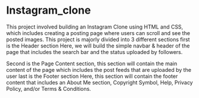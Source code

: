 # Instagram_clone
This project involved building an Instagram Clone using HTML and CSS, which includes creating a posting page where users can scroll and see the posted images. This project is majorly divided into 3 different sections first is the Header section Here, we will build the simple navbar & header of the page that includes the search bar and the status uploaded by followers.

Second is the Page Content section, this section will contain the main content of the page which includes the post feeds that are uploaded by the user last is the Footer section Here, this section will contain the footer content that includes an About Me section, Copyright Symbol, Help, Privacy Policy, and/or Terms & Conditions.
